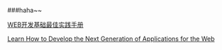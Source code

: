 ###haha~~

[WEB开发基础最佳实践手册](http://wf.uisdc.com/cn/)

[Learn How to Develop the Next Generation of Applications for the Web](https://developers.google.com/web/)

